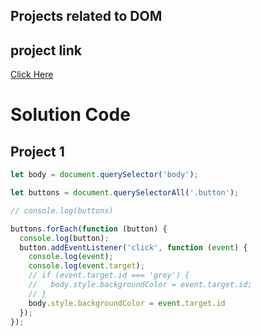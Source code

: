 ## Projects related to DOM

## project link

[Click Here](https://stackblitz.com/edit/dom-project-chaiaurcode?file=index.html)

# Solution Code

## Project 1

``` javascript
let body = document.querySelector('body');

let buttons = document.querySelectorAll('.button');

// console.log(buttons)

buttons.forEach(function (button) {
  console.log(button);
  button.addEventListener('click', function (event) {
    console.log(event);
    console.log(event.target);
    // if (event.target.id === 'grey') {
    //   body.style.backgroundColor = event.target.id;
    // }
    body.style.backgroundColor = event.target.id
  });
});
```


